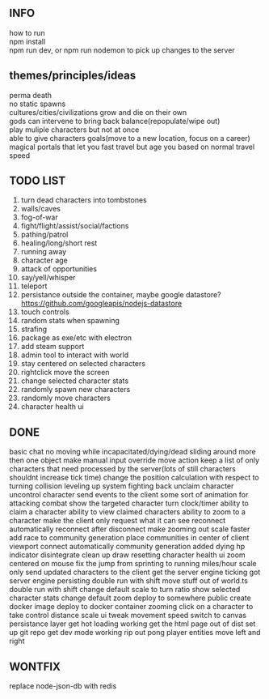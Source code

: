 ## INFO
how to run  
npm install  
npm run dev, or npm run nodemon to pick up changes to the server 

## themes/principles/ideas
perma death  
no static spawns  
cultures/cities/civilizations grow and die on their own  
gods can intervene to bring back balance(repopulate/wipe out)  
play muliple characters but not at once  
able to give characters goals(move to a new location, focus on a career)  
magical portals that let you fast travel but age you based on normal travel speed

## TODO LIST
1. turn dead characters into tombstones
2. walls/caves
3. fog-of-war
4. fight/flight/assist/social/factions
5. pathing/patrol
6. healing/long/short rest
7. running away
8. character age
9. attack of opportunities
10. say/yell/whisper
11. teleport
12. persistance outside the container, maybe google datastore? https://github.com/googleapis/nodejs-datastore
13. touch controls
14. random stats when spawning 
15. strafing 
16. package as exe/etc with electron
17. add steam support
18. admin tool to interact with world
19. stay centered on selected characters
20. rightclick move the screen
21. change selected character stats
22. randomly spawn new characters
23. randomly move characters
24. character health ui

## DONE
basic chat
no moving while incapacitated/dying/dead 
sliding around more then one object
make manual input override move action
keep a list of only characters that need processed by the server(lots of still characters shouldnt increase tick time)
change the position calculation with respect to turning
collision 
leveling up system 
fighting back
unclaim character
uncontrol character
send events to the client
some sort of animation for attacking
combat
show the targeted character
turn clock/timer
ability to claim a character 
ability to view claimed characters
ability to zoom to a character
make the client only request what it can see
reconnect automatically
reconnect after disconnect
make zooming out scale faster
add race to community generation
place communities in center of client viewport
connect automatically
community generation
added dying hp indicator
disintegrate
clean up draw resetting
character health ui
zoom centered on mouse
fix the jump from sprinting to running
miles/hour scale
only send updated characters to the client
get the server engine ticking
got server engine persisting
double run with shift
move stuff out of world.ts
double run with shift
change default scale to turn ratio
show selected character stats
change default zoom
deploy to somewhere public
create docker image
deploy to docker container
zooming
click on a character to take control
distance scale ui
tweak movement speed
switch to canvas
persistance layer
get hot loading working
get the html page out of dist
set up git repo
get dev mode working
rip out pong
player entities
move left and right

## WONTFIX
replace node-json-db with redis
